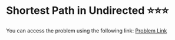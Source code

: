 # Shortest Path in Undirected ⭐⭐⭐
You can access the problem using the following link: [Problem Link](https://www.geeksforgeeks.org/problems/shortest-path-in-undirected-graph-having-unit-distance/1)